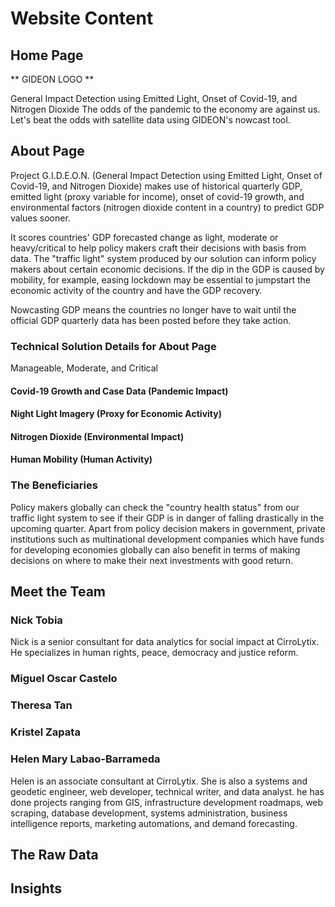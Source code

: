 # Website Content

## Home Page

** GIDEON LOGO **

General Impact Detection using Emitted Light, Onset of Covid-19, and Nitrogen Dioxide
The odds of the pandemic to the economy are against us. 
Let's beat the odds with satellite data using GIDEON's nowcast tool. 

## About Page

Project G.I.D.E.O.N. (General Impact Detection using Emitted Light, Onset of Covid-19, and Nitrogen Dioxide) makes use of historical quarterly GDP, emitted light (proxy variable for income), onset of covid-19 growth, and environmental factors (nitrogen dioxide content in a country) to predict GDP values sooner. 

It scores countries' GDP forecasted change as light, moderate or heavy/critical to help policy makers craft their decisions with basis from data. The "traffic light" system produced by our solution can inform policy makers about certain economic decisions. If the dip in the GDP is caused by mobility, for example, easing lockdown may be essential to jumpstart the economic activity of the country and have the GDP recovery. 

Nowcasting GDP means the countries no longer have to wait until the official GDP quarterly data has been posted before they take action. 


### Technical Solution Details for About Page

Manageable, Moderate, and Critical

#### Covid-19 Growth and Case Data (Pandemic Impact)

#### Night Light Imagery (Proxy for Economic Activity)

#### Nitrogen Dioxide (Environmental Impact)

#### Human Mobility (Human Activity)



### The Beneficiaries

Policy makers globally can check the "country health status" from our traffic light system to see if their GDP is in danger of falling drastically in the upcoming quarter. Apart from policy decision makers in government, private institutions such as multinational development companies which have funds for developing economies globally can also benefit in terms of making decisions on where to make their next investments with good return. 


## Meet the Team

### Nick Tobia
Nick is a senior consultant for data analytics for social impact at CirroLytix. He specializes in human rights, peace, democracy and justice reform.

### Miguel Oscar Castelo

### Theresa Tan

### Kristel Zapata

### Helen Mary Labao-Barrameda
Helen is an associate consultant at CirroLytix. She is also a systems and geodetic engineer, web developer, technical writer, and data analyst. he has done projects ranging from GIS, infrastructure development roadmaps, web scraping, database development, systems administration, business intelligence reports, marketing automations, and demand forecasting.

## The Raw Data

## Insights




